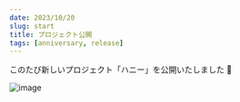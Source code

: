 ```yaml
---
date: 2023/10/20
slug: start
title: プロジェクト公開
tags: [anniversary, release]
---
```


このたび新しいプロジェクト「ハニー」を公開いたしました 🎉

![image](/img/hunny-start.png)
